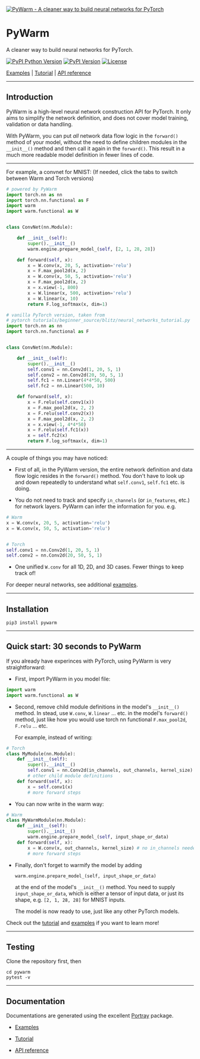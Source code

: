 
[![PyWarm - A cleaner way to build neural networks for PyTorch](https://github.com/blue-season/pywarm/raw/gh-pages/docs/pywarm-logo.png)](https://blue-season.github.io/pywarm/)

# PyWarm

A cleaner way to build neural networks for PyTorch.

[![PyPI Python Version](https://img.shields.io/pypi/pyversions/pywarm)](https://github.com/blue-season/pywarm)
[![PyPI Version](https://img.shields.io/pypi/v/pywarm)](https://pypi.org/project/pywarm/)
[![License](https://img.shields.io/github/license/blue-season/pywarm)](https://github.com/blue-season/pywarm/blob/master/LICENSE)

[Examples](https://blue-season.github.io/pywarm/docs/example/)  |  [Tutorial](https://blue-season.github.io/pywarm/docs/tutorial/)  |   [API reference](https://blue-season.github.io/pywarm/reference/warm/functional/)

----

## Introduction

PyWarm is a high-level neural network construction API for PyTorch.
It only aims to simplify the network definition, and does not cover
model training, validation or data handling.

With PyWarm, you can put *all* network data flow logic in the `forward()` method of
your model, without the need to define children modules in the `__init__()` method
and then call it again in the `forward()`.
This result in a much more readable model definition in fewer lines of code.

----

For example, a convnet for MNIST:
(If needed, click the tabs to switch between Warm and Torch versions)


``` Python tab="Warm" linenums="1"
# powered by PyWarm
import torch.nn as nn
import torch.nn.functional as F
import warm
import warm.functional as W


class ConvNet(nn.Module):

    def __init__(self):
        super().__init__()
        warm.engine.prepare_model_(self, [2, 1, 28, 28])

    def forward(self, x):
        x = W.conv(x, 20, 5, activation='relu')
        x = F.max_pool2d(x, 2)
        x = W.conv(x, 50, 5, activation='relu')
        x = F.max_pool2d(x, 2)
        x = x.view(-1, 800)
        x = W.linear(x, 500, activation='relu')
        x = W.linear(x, 10)
        return F.log_softmax(x, dim=1)
```

``` Python tab="Torch" linenums="1"
# vanilla PyTorch version, taken from
# pytorch tutorials/beginner_source/blitz/neural_networks_tutorial.py 
import torch.nn as nn
import torch.nn.functional as F


class ConvNet(nn.Module):

    def __init__(self):
        super().__init__()
        self.conv1 = nn.Conv2d(1, 20, 5, 1)
        self.conv2 = nn.Conv2d(20, 50, 5, 1)
        self.fc1 = nn.Linear(4*4*50, 500)
        self.fc2 = nn.Linear(500, 10)

    def forward(self, x):
        x = F.relu(self.conv1(x))
        x = F.max_pool2d(x, 2, 2)
        x = F.relu(self.conv2(x))
        x = F.max_pool2d(x, 2, 2)
        x = x.view(-1, 4*4*50)
        x = F.relu(self.fc1(x))
        x = self.fc2(x)
        return F.log_softmax(x, dim=1)
```

----

A couple of things you may have noticed:

-   First of all, in the PyWarm version, the entire network definition and
    data flow logic resides in the `forward()` method. You don't have to look
    up and down repeatedly to understand what `self.conv1`, `self.fc1` etc.
    is doing.

-   You do not need to track and specify `in_channels` (or `in_features`, etc.)
    for network layers. PyWarm can infer the information for you. e.g.

```Python
# Warm
x = W.conv(x, 20, 5, activation='relu')
x = W.conv(x, 50, 5, activation='relu')


# Torch
self.conv1 = nn.Conv2d(1, 20, 5, 1)
self.conv2 = nn.Conv2d(20, 50, 5, 1)
```

-   One unified `W.conv` for all 1D, 2D, and 3D cases. Fewer things to keep track of!

For deeper neural networks, see additional [examples](https://blue-season.github.io/pywarm/docs/example/).

----
## Installation

    pip3 install pywarm

----
## Quick start: 30 seconds to PyWarm

If you already have experinces with PyTorch, using PyWarm is very straightforward:

-   First, import PyWarm in you model file:
```Python
import warm
import warm.functional as W
```

-   Second, remove child module definitions in the model's `__init__()` method.
    In stead, use `W.conv`, `W.linear` ... etc. in the model's `forward()` method,
    just like how you would use torch nn functional `F.max_pool2d`, `F.relu` ... etc.

    For example, instead of writing:

```Python
# Torch
class MyModule(nn.Module):
    def __init__(self):
        super().__init__()
        self.conv1 = nn.Conv2d(in_channels, out_channels, kernel_size)
        # other child module definitions
    def forward(self, x):
        x = self.conv1(x)
        # more forward steps
```

-   You can now write in the warm way:

```Python
# Warm
class MyWarmModule(nn.Module):
    def __init__(self):
        super().__init__()
        warm.engine.prepare_model_(self, input_shape_or_data)
    def forward(self, x):
        x = W.conv(x, out_channels, kernel_size) # no in_channels needed
        # more forward steps
```

-   Finally, don't forget to warmify the model by adding
    
    `warm.engine.prepare_model_(self, input_shape_or_data)`

    at the end of the model's `__init__()` method. You need to supply
    `input_shape_or_data`, which is either a tensor of input data, 
    or just its shape, e.g. `[2, 1, 28, 28]` for MNIST inputs.
    
    The model is now ready to use, just like any other PyTorch models.

Check out the [tutorial](https://blue-season.github.io/pywarm/docs/tutorial/) 
and [examples](https://blue-season.github.io/pywarm/docs/example/) if you want to learn more!

----
## Testing

Clone the repository first, then

    cd pywarm
    pytest -v

----
## Documentation

Documentations are generated using the excellent [Portray](https://timothycrosley.github.io/portray/) package.

-   [Examples](https://blue-season.github.io/pywarm/docs/example/)

-   [Tutorial](https://blue-season.github.io/pywarm/docs/tutorial/) 

-   [API reference](https://blue-season.github.io/pywarm/reference/warm/functional/)
